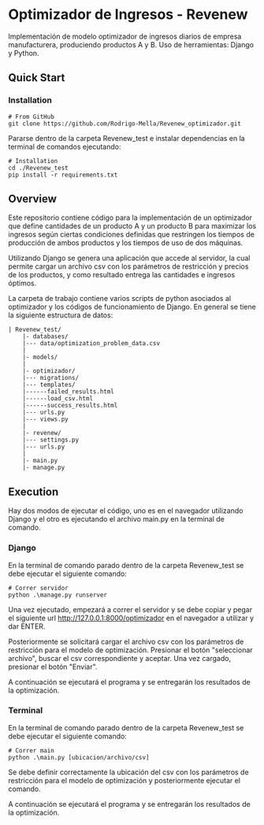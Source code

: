 
# Optimizador de Ingresos - Revenew

Implementación de modelo optimizador de ingresos diarios de empresa manufacturera, produciendo productos A y B. Uso de herramientas: Django y Python. 



## Quick Start

### Installation


```
# From GitHub
git clone https://github.com/Rodrigo-Mella/Revenew_optimizador.git
```

Pararse dentro de la carpeta Revenew_test e instalar dependencias en la terminal de comandos ejecutando: 
```
# Installation
cd ./Revenew_test
pip install -r requirements.txt
```
    
## Overview
Este repositorio contiene código para la implementación de un optimizador que define cantidades de un producto A y un producto B para maximizar los ingresos según ciertas condiciones definidas que restringen los tiempos de producción de ambos productos y los tiempos de uso de dos máquinas. 

Utilizando Django se genera una aplicación que accede al servidor, la cual permite cargar un archivo csv con los parámetros de restricción y precios de los productos, y como resultado entrega las cantidades e ingresos óptimos. 

La carpeta de trabajo contiene varios scripts de python asociados al optimizador y los códigos de funcionamiento de Django. En general se tiene la siguiente estructura de datos: 

```
| Revenew_test/
    |- databases/
    |--- data/optimization_problem_data.csv
    |
    |- models/
    |
    |- optimizador/
    |--- migrations/
    |--- templates/
    |------failed_results.html
    |------load_csv.html
    |------success_results.html
    |--- urls.py
    |--- views.py
    |
    |- revenew/
    |--- settings.py
    |--- urls.py
    |
    |- main.py
    |- manage.py

```



## Execution

Hay dos modos de ejecutar el código, uno es en el navegador utilizando Django y el otro es ejecutando el archivo main.py en la terminal de comando. 

### Django
En la terminal de comando parado dentro de la carpeta Revenew_test se debe ejecutar el siguiente comando: 

```
# Correr servidor
python .\manage.py runserver
```
Una vez ejecutado, empezará a correr el servidor y se debe copiar y pegar el siguiente url http://127.0.0.1:8000/optimizador en el navegador a utilizar y dar ENTER.

Posteriormente se solicitará cargar el archivo csv con los parámetros de restricción para el modelo de optimización. Presionar el botón "seleccionar archivo", buscar el csv correspondiente y aceptar. Una vez cargado, presionar el botón "Enviar".

A continuación se ejecutará el programa y se entregarán los resultados de la optimización. 


### Terminal
En la terminal de comando parado dentro de la carpeta Revenew_test se debe ejecutar el siguiente comando: 

```
# Correr main
python .\main.py [ubicacion/archivo/csv]
```

Se debe definir correctamente la ubicación del csv con los parámetros de restricción para el modelo de optimización y posteriormente ejecutar el comando. 

A continuación se ejecutará el programa y se entregarán los resultados de la optimización. 